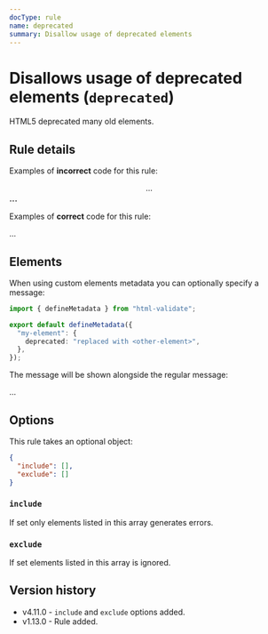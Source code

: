 ```yaml
---
docType: rule
name: deprecated
summary: Disallow usage of deprecated elements
---
```


# Disallows usage of deprecated elements (`deprecated`)

HTML5 deprecated many old elements.

## Rule details

Examples of **incorrect** code for this rule:

<validate name="incorrect" rules="deprecated">
    <center>...</center>
    <big>...</big>
</validate>

Examples of **correct** code for this rule:

<validate name="correct" rules="deprecated">
    <main>...</main>
</validate>

## Elements

When using custom elements metadata you can optionally specify a message:

```ts
import { defineMetadata } from "html-validate";

export default defineMetadata({
  "my-element": {
    deprecated: "replaced with <other-element>",
  },
});
```

The message will be shown alongside the regular message:

<validate name="custom-message" rules="deprecated" elements="deprecated.json">
    <my-element>...</my-element>
</validate>

## Options

This rule takes an optional object:

```json
{
  "include": [],
  "exclude": []
}
```

### `include`

If set only elements listed in this array generates errors.

### `exclude`

If set elements listed in this array is ignored.

## Version history

- v4.11.0 - `include` and `exclude` options added.
- v1.13.0 - Rule added.
